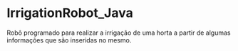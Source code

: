 # IrrigationRobot_Java
Robô programado para realizar a irrigação de uma horta a partir de algumas informações que são inseridas no mesmo.
